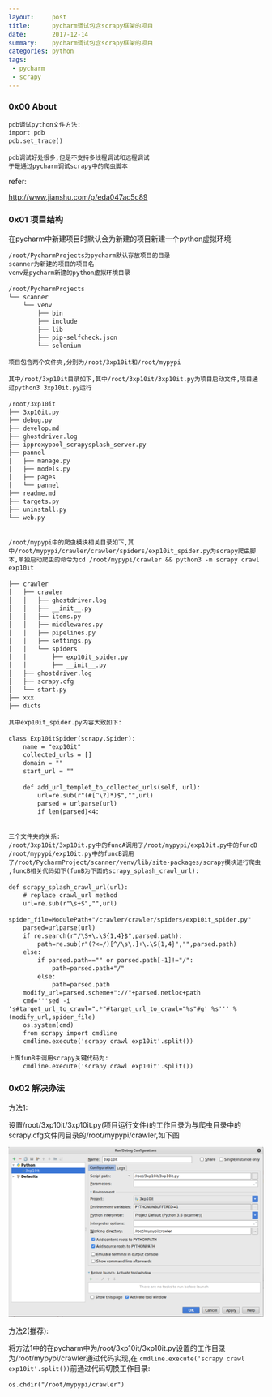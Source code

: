 ```yaml
---
layout:     post
title:      pycharm调试包含scrapy框架的项目
date:       2017-12-14
summary:    pycharm调试包含scrapy框架的项目
categories: python
tags:
 - pycharm
 - scrapy
---
```


### 0x00 About

```
pdb调试python文件方法:
import pdb
pdb.set_trace()

pdb调试好处很多,但是不支持多线程调试和远程调试
于是通过pycharm调试scrapy中的爬虫脚本
```

refer:

http://www.jianshu.com/p/eda047ac5c89

### 0x01 项目结构

在pycharm中新建项目时默认会为新建的项目新建一个python虚拟环境

```
/root/PycharmProjects为pycharm默认存放项目的目录
scanner为新建的项目的项目名
venv是pycharm新建的python虚拟环境目录

/root/PycharmProjects
└── scanner
    └── venv
        ├── bin
        ├── include
        ├── lib
        ├── pip-selfcheck.json
        └── selenium

项目包含两个文件夹,分别为/root/3xp10it和/root/mypypi

其中/root/3xp10it目录如下,其中/root/3xp10it/3xp10it.py为项目启动文件,项目通过python3 3xp10it.py运行

/root/3xp10it
├── 3xp10it.py
├── debug.py
├── develop.md
├── ghostdriver.log
├── ipproxypool_scrapysplash_server.py
├── pannel
│   ├── manage.py
│   ├── models.py
│   ├── pages
│   └── pannel
├── readme.md
├── targets.py
├── uninstall.py
└── web.py


/root/mypypi中的爬虫模块相关目录如下,其中/root/mypypi/crawler/crawler/spiders/exp10it_spider.py为scrapy爬虫脚本,单独启动爬虫的命令为cd /root/mypypi/crawler && python3 -m scrapy crawl exp10it

├── crawler                 
│   ├── crawler                  
│   │   ├── ghostdriver.log
│   │   ├── __init__.py   
│   │   ├── items.py    
│   │   ├── middlewares.py    
│   │   ├── pipelines.py                 
│   │   ├── settings.py    
│   │   └── spiders       
│   │       ├── exp10it_spider.py
│   │       ├── __init__.py
│   ├── ghostdriver.log        
│   ├── scrapy.cfg                     
│   └── start.py                 
├── xxx
├── dicts           

其中exp10it_spider.py内容大致如下:

class Exp10itSpider(scrapy.Spider):
    name = "exp10it"
    collected_urls = []
    domain = ""
    start_url = ""

    def add_url_templet_to_collected_urls(self, url):
        url=re.sub(r"(#[^\?]*)$","",url)
        parsed = urlparse(url)
        if len(parsed)<4:


三个文件夹的关系:
/root/3xp10it/3xp10it.py中的funcA调用了/root/mypypi/exp10it.py中的funcB
/root/mypypi/exp10it.py中的funcB调用了/root/PycharmProject/scanner/venv/lib/site-packages/scrapy模块进行爬虫
,funcB相关代码如下(funB为下面的scrapy_splash_crawl_url):

def scrapy_splash_crawl_url(url):
    # replace crawl_url method
    url=re.sub(r"\s+$","",url)
    spider_file=ModulePath+"/crawler/crawler/spiders/exp10it_spider.py"
    parsed=urlparse(url)
    if re.search(r"/\S+\.\S{1,4}$",parsed.path):
        path=re.sub(r"(?<=/)[^/\s\.]+\.\S{1,4}","",parsed.path)
    else:
        if parsed.path=="" or parsed.path[-1]!="/":
            path=parsed.path+"/"
        else:
            path=parsed.path
    modify_url=parsed.scheme+"://"+parsed.netloc+path
    cmd='''sed -i 's#target_url_to_crawl=".*"#target_url_to_crawl="%s"#g' %s''' % (modify_url,spider_file)
    os.system(cmd)
    from scrapy import cmdline
    cmdline.execute('scrapy crawl exp10it'.split())

上面funB中调用scrapy关键代码为:
    cmdline.execute('scrapy crawl exp10it'.split())

```

### 0x02 解决办法

方法1:

设置/root/3xp10it/3xp10it.py(项目运行文件)的工作目录为与爬虫目录中的scrapy.cfg文件同目录的/root/mypypi/crawler,如下图

<img src="https://raw.githubusercontent.com/3xp10it/pic/master/pycharm_scrapy.png">

方法2(推荐):

将方法1中的在pycharm中为/root/3xp10it/3xp10it.py设置的工作目录为/root/mypypi/crawler通过代码实现,在
`cmdline.execute('scrapy crawl exp10it'.split())`前通过代码切换工作目录:

```
os.chdir("/root/mypypi/crawler")
```
